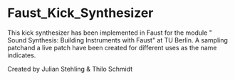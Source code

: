 # Faust_Kick_Synthesizer
This kick synthesizer has been implemented in Faust for the module " Sound Synthesis: Building Instruments with Faust" at TU Berlin.
A sampling patchand a live patch have been created for different uses as the name indicates.

Created by Julian Stehling & Thilo Schmidt
